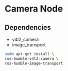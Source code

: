 # Camera Node

## Dependencies

- v4l2_camera
- image_transport

```bash
sudo apt-get install \
ros-humble-v4l2-camera \
ros-humble-image-transport
```
